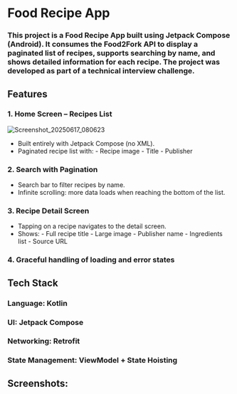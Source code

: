 # Food Recipe App
### This project is a Food Recipe App built using Jetpack Compose (Android). It consumes the Food2Fork API to display a paginated list of recipes, supports searching by name, and shows detailed information for each recipe. The project was developed as part of a technical interview challenge.

## Features
### 1. Home Screen – Recipes List
![Screenshot_20250617_080623](https://github.com/user-attachments/assets/d42ea8f6-7db0-40eb-bcbd-3c1304aa7168)

- Built entirely with Jetpack Compose (no XML).
- Paginated recipe list with:
      - Recipe image
      - Title
      - Publisher

### 2. Search with Pagination
- Search bar to filter recipes by name.
- Infinite scrolling: more data loads when reaching the bottom of the list.

### 3. Recipe Detail Screen
- Tapping on a recipe navigates to the detail screen.
- Shows:
      - Full recipe title
      - Large image
      - Publisher name
      - Ingredients list
      - Source URL
  
### 4. Graceful handling of loading and error states

## Tech Stack
### Language: Kotlin
### UI: Jetpack Compose
### Networking: Retrofit
### State Management: ViewModel + State Hoisting

## Screenshots:

